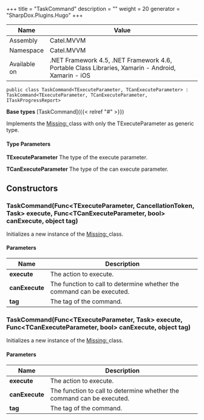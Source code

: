 

+++
title = "TaskCommand" 
description = ""
weight = 20
generator = "SharpDox.Plugins.Hugo"
+++

Name|Value
---|---
Assembly|Catel.MVVM
Namespace|Catel.MVVM
Available on|.NET Framework 4.5, .NET Framework 4.6, Portable Class Libraries, Xamarin - Android, Xamarin - iOS

```
public class TaskCommand<TExecuteParameter, TCanExecuteParameter> : TaskCommand<TExecuteParameter, TCanExecuteParameter, ITaskProgressReport>
```

**Base types**
[TaskCommand]({{< relref "#" >}})

Implements the [Missing: <see cref="T:Catel.MVVM.TaskCommand`3" />](#) class with only the TExecuteParameter as generic type.

#### Type Parameters

**TExecuteParameter**
The type of the execute parameter.

**TCanExecuteParameter**
The type of the can execute parameter.

## Constructors

### TaskCommand(Func<TExecuteParameter, CancellationToken, Task> execute, Func<TCanExecuteParameter, bool> canExecute, object tag)

Initializes a new instance of the [Missing: <see cref="T:Catel.MVVM.TaskCommand`1" />](#) class.

#### Parameters

Name|Description
---|---
**execute**|The action to execute.
**canExecute**|The function to call to determine whether the command can be executed.
**tag**|The tag of the command.

### TaskCommand(Func<TExecuteParameter, Task> execute, Func<TCanExecuteParameter, bool> canExecute, object tag)

Initializes a new instance of the [Missing: <see cref="T:Catel.MVVM.TaskCommand`1" />](#) class.

#### Parameters

Name|Description
---|---
**execute**|The action to execute.
**canExecute**|The function to call to determine whether the command can be executed.
**tag**|The tag of the command.

